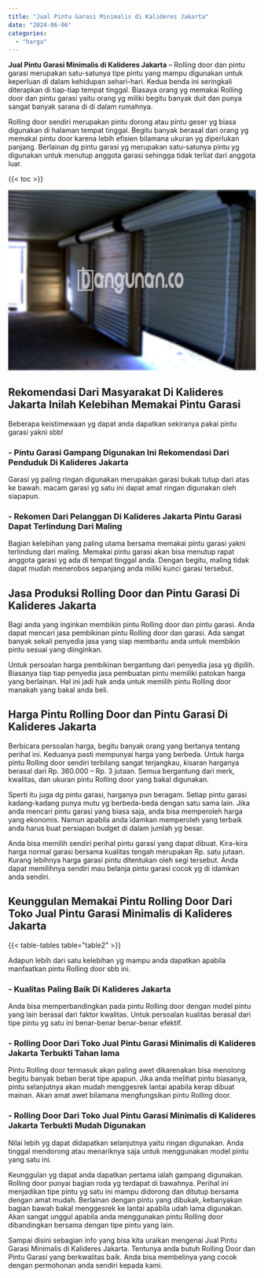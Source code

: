 ```yaml
---
title: "Jual Pintu Garasi Minimalis di Kalideres Jakarta"
date: "2024-06-06"
categories: 
  - "harga"
---
```


**Jual Pintu Garasi Minimalis di Kalideres Jakarta** – Rolling door dan pintu garasi merupakan satu-satunya tipe pintu yang mampu digunakan untuk keperluan di dalam kehidupan sehari-hari. Kedua benda ini seringkali diterapkan di tiap-tiap tempat tinggal. Biasaya orang yg memakai Rolling door dan pintu garasi yaitu orang yg miliki begitu banyak duit dan punya sangat banyak sarana di di dalam rumahnya.

Rolling door sendiri merupakan pintu dorong atau pintu geser yg biasa digunakan di halaman tempat tinggal. Begitu banyak berasal dari orang yg memakai pintu door karena lebih efisien bilamana ukuran yg diperlukan panjang. Berlainan dg pintu garasi yg merupakan satu-satunya pintu yg digunakan untuk menutup anggota garasi sehingga tidak terliat dari anggota luar.

{{< toc >}}

![Jual Pintu Garasi Minimalis di Kalideres Jakarta](/images/pintu-garasi-52.png)

## Rekomendasi Dari Masyarakat Di Kalideres Jakarta Inilah Kelebihan Memakai Pintu Garasi

Beberapa keistimewaan yg dapat anda dapatkan sekiranya pakai pintu garasi yakni sbb!

### \- Pintu Garasi Gampang Digunakan Ini Rekomendasi Dari Penduduk Di Kalideres Jakarta

Garasi yg paling ringan digunakan merupakan garasi bukak tutup dari atas ke bawah. macam garasi yg satu ini dapat amat ringan digunakan oleh siapapun.

### \- Rekomen Dari Pelanggan Di Kalideres Jakarta Pintu Garasi Dapat Terlindung Dari Maling

Bagian kelebihan yang paling utama bersama memakai pintu garasi yakni terlindung dari maling. Memakai pintu garasi akan bisa menutup rapat anggota garasi yg ada di tempat tinggal anda. Dengan begitu, maling tidak dapat mudah menerobos sepanjang anda miliki kunci garasi tersebut.

## Jasa Produksi Rolling Door dan Pintu Garasi Di Kalideres Jakarta

Bagi anda yang inginkan membikin pintu Rolling door dan pintu garasi. Anda dapat mencari jasa pembikinan pintu Rolling door dan garasi. Ada sangat banyak sekali penyedia jasa yang siap membantu anda untuk membikin pintu sesuai yang diinginkan.

Untuk persoalan harga pembikinan bergantung dari penyedia jasa yg dipilih. Biasanya tiap tiap penyedia jasa pembuatan pintu memiliki patokan harga yang berlainan. Hal ini jadi hak anda untuk memilih pintu Rolling door manakah yang bakal anda beli.

## Harga Pintu Rolling Door dan Pintu Garasi Di Kalideres Jakarta

Berbicara persoalan harga, begitu banyak orang yang bertanya tentang perihal ini. Keduanya pasti mempunyai harga yang berbeda. Untuk harga pintu Rolling door sendiri terbilang sangat terjangkau, kisaran harganya berasal dari Rp. 360.000 – Rp. 3 jutaan. Semua bergantung dari merk, kwalitas, dan ukuran pintu Rolling door yang bakal digunakan.

Sperti itu juga dg pintu garasi, harganya pun beragam. Setiap pintu garasi kadang-kadang punya mutu yg berbeda-beda dengan satu sama lain. Jika anda mencari pintu garasi yang biasa saja, anda bisa memperoleh harga yang ekonomis. Namun apabila anda idamkan memperoleh yang terbaik anda harus buat persiapan budget di dalam jumlah yg besar.

Anda bisa memilih sendiri perihal pintu garasi yang dapat dibuat. Kira-kira harga normal garasi bersama kualitas tengah merupakan Rp. satu jutaan. Kurang lebihnya harga garasi pintu ditentukan oleh segi tersebut. Anda dapat memilihnya sendiri mau belanja pintu garasi cocok yg di idamkan anda sendiri.

## Keunggulan Memakai Pintu Rolling Door Dari Toko Jual Pintu Garasi Minimalis di Kalideres Jakarta

{{< table-tables table="table2" >}}

Adapun lebih dari satu kelebihan yg mampu anda dapatkan apabila manfaatkan pintu Rolling door sbb ini.

### \- Kualitas Paling Baik Di Kalideres Jakarta

Anda bisa memperbandingkan pada pintu Rolling door dengan model pintu yang lain berasal dari faktor kwalitas. Untuk persoalan kualitas berasal dari tipe pintu yg satu ini benar-benar benar-benar efektif.

### \- Rolling Door Dari Toko Jual Pintu Garasi Minimalis di Kalideres Jakarta Terbukti Tahan lama

Pintu Rolling door termasuk akan paling awet dikarenakan bisa menolong begitu banyak beban berat tipe apapun. Jika anda melihat pintu biasanya, pintu selanjutnya akan mudah menggesrek lantai apabila kerap dibuat mainan. Akan amat awet bilamana mengfungsikan pintu Rolling door.

### \- Rolling Door Dari Toko Jual Pintu Garasi Minimalis di Kalideres Jakarta Terbukti Mudah Digunakan

Nilai lebih yg dapat didapatkan selanjutnya yaitu ringan digunakan. Anda tinggal mendorong atau menariknya saja untuk menggunakan model pintu yang satu ini.

Keunggulan yg dapat anda dapatkan pertama ialah gampang digunakan. Rolling door punyai bagian roda yg terdapat di bawahnya. Perihal ini menjadikan tipe pintu yg satu ini mampu didorong dan ditutup bersama dengan amat mudah. Berlainan dengan pintu yang dibukak, kebanyakan bagian bawah bakal menggesrek ke lantai apabila udah lama digunakan. Akan sangat unggul apabila anda menggunakan pintu Rolling door dibandingkan bersama dengan tipe pintu yang lain.

Sampai disini sebagian info yang bisa kita uraikan mengenai Jual Pintu Garasi Minimalis di Kalideres Jakarta. Tentunya anda butuh Rolling Door dan Pintu Garasi yang berkwalitas baik. Anda bisa membelinya yang cocok dengan permohonan anda sendiri kepada kami.
